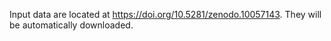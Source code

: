 Input data are located at https://doi.org/10.5281/zenodo.10057143. They will be automatically downloaded.
